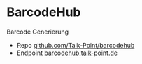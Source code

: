 # BarcodeHub

Barcode Generierung

- Repo [github.com/Talk-Point/barcodehub](https://github.com/Talk-Point/barcodehub)
- Endpoint [barcodehub.talk-point.de](https://barcodehub.talk-point.de)

